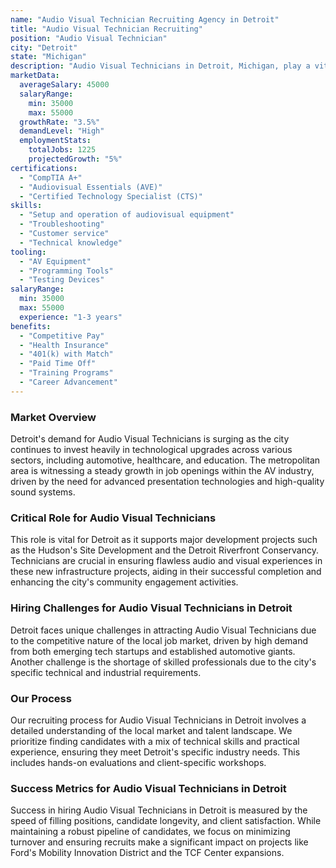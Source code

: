 ```yaml
---
name: "Audio Visual Technician Recruiting Agency in Detroit"
title: "Audio Visual Technician Recruiting"
position: "Audio Visual Technician"
city: "Detroit"
state: "Michigan"
description: "Audio Visual Technicians in Detroit, Michigan, play a vital role in managing and maintaining audio-visual equipment for various events and facilities."
marketData:
  averageSalary: 45000
  salaryRange:
    min: 35000
    max: 55000
  growthRate: "3.5%"
  demandLevel: "High"
  employmentStats:
    totalJobs: 1225
    projectedGrowth: "5%"
certifications:
  - "CompTIA A+"
  - "Audiovisual Essentials (AVE)"
  - "Certified Technology Specialist (CTS)"
skills:
  - "Setup and operation of audiovisual equipment"
  - "Troubleshooting"
  - "Customer service"
  - "Technical knowledge"
tooling:
  - "AV Equipment"
  - "Programming Tools"
  - "Testing Devices"
salaryRange:
  min: 35000
  max: 55000
  experience: "1-3 years"
benefits:
  - "Competitive Pay"
  - "Health Insurance"
  - "401(k) with Match"
  - "Paid Time Off"
  - "Training Programs"
  - "Career Advancement"
---
```


### Market Overview
Detroit's demand for Audio Visual Technicians is surging as the city continues to invest heavily in technological upgrades across various sectors, including automotive, healthcare, and education. The metropolitan area is witnessing a steady growth in job openings within the AV industry, driven by the need for advanced presentation technologies and high-quality sound systems.

### Critical Role for Audio Visual Technicians
This role is vital for Detroit as it supports major development projects such as the Hudson's Site Development and the Detroit Riverfront Conservancy. Technicians are crucial in ensuring flawless audio and visual experiences in these new infrastructure projects, aiding in their successful completion and enhancing the city's community engagement activities.

### Hiring Challenges for Audio Visual Technicians in Detroit
Detroit faces unique challenges in attracting Audio Visual Technicians due to the competitive nature of the local job market, driven by high demand from both emerging tech startups and established automotive giants. Another challenge is the shortage of skilled professionals due to the city's specific technical and industrial requirements.

### Our Process
Our recruiting process for Audio Visual Technicians in Detroit involves a detailed understanding of the local market and talent landscape. We prioritize finding candidates with a mix of technical skills and practical experience, ensuring they meet Detroit's specific industry needs. This includes hands-on evaluations and client-specific workshops.

### Success Metrics for Audio Visual Technicians in Detroit
Success in hiring Audio Visual Technicians in Detroit is measured by the speed of filling positions, candidate longevity, and client satisfaction. While maintaining a robust pipeline of candidates, we focus on minimizing turnover and ensuring recruits make a significant impact on projects like Ford's Mobility Innovation District and the TCF Center expansions.